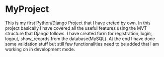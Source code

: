 # MyProject
This is my first Python/Django Project that I have creted by own.
In this project basically I have covered all the useful features using the MVT structure that Django follows.
I have created form for registration, login, logout, show_records from the database(MySQL).
At the end I have done some validation stuff but still few functionalities need to be added that I am working on in development mode.
